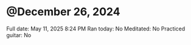 # @December 26, 2024

Full date: May 11, 2025 8:24 PM
Ran today: No
Meditated: No
Practiced guitar: No